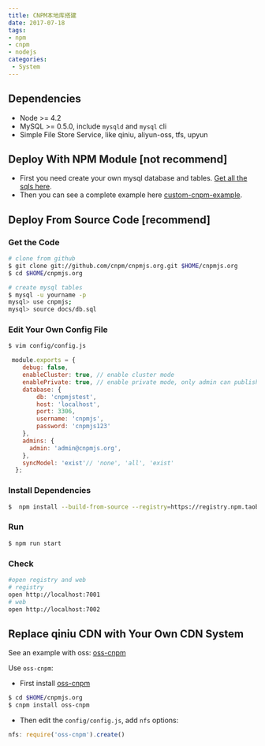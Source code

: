 ```yaml
---
title: CNPM本地库搭建
date: 2017-07-18
tags:
- npm
- cnpm
- nodejs
categories:
 - System
---
```


## Dependencies
* Node >= 4.2
* MySQL >= 0.5.0, include `mysqld` and `mysql` cli
* Simple File Store Service, like qiniu, aliyun-oss, tfs, upyun

## Deploy With NPM Module [not recommend]

* First you need create your own mysql database and tables. [Get all the sqls here](https://github.com/cnpm/cnpmjs.org/blob/master/docs/db.sql).  
* Then you can see a complete example here [custom-cnpm-example](https://github.com/cnpm/custom-cnpm-example).

## Deploy From Source Code [recommend]
### Get the Code

```bash
# clone from github
$ git clone git://github.com/cnpm/cnpmjs.org.git $HOME/cnpmjs.org
$ cd $HOME/cnpmjs.org

# create mysql tables
$ mysql -u yourname -p
mysql> use cnpmjs;
mysql> source docs/db.sql
```

### Edit Your Own Config File

```bash
$ vim config/config.js
```

```js
 module.exports = {
    debug: false,
    enableCluster: true, // enable cluster mode
    enablePrivate: true, // enable private mode, only admin can publish, other use just can sync package from source npm
    database: {
		db: 'cnpmjstest',
        host: 'localhost',
        port: 3306,
        username: 'cnpmjs',
        password: 'cnpmjs123'  
    },
    admins: {
      admin: 'admin@cnpmjs.org',
    },
    syncModel: 'exist'// 'none', 'all', 'exist'
  };  
```

### Install Dependencies

```bash
$  npm install --build-from-source --registry=https://registry.npm.taobao.org --disturl=https://npm.taobao.org/mirrors/node
```

### Run

```bash
$ npm run start
```

### Check

```bash
#open registry and web
# registry
open http://localhost:7001
# web
open http://localhost:7002
```

## Replace qiniu CDN with Your Own CDN System  

See an example with oss: [oss-cnpm]

Use `oss-cnpm`:

* First install [oss-cnpm]

```bash
$ cd $HOME/cnpmjs.org
$ cnpm install oss-cnpm
```
* Then edit the `config/config.js`, add `nfs` options:

```js
nfs: require('oss-cnpm').create()
```

[oss-cnpm]: https://github.com/cnpm/oss-cnpm

